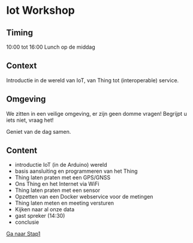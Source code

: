 # Iot Workshop 

## Timing
10:00 tot 16:00
Lunch op de middag

## Context
Introductie in de wereld van IoT, van Thing tot (interoperable) service.

## Omgeving
We zitten in een veilige omgeving, er zijn geen domme vragen!
Begrijpt u iets niet, vraag het!

Geniet van de dag samen.

## Content
- introductie IoT (in de Arduino) wereld
- basis aansluiting en programmeren van het Thing
- Thing laten praten met een GPS/GNSS
- Ons Thing en het Internet via WiFi
- Thing laten praten met een sensor
- Opzetten van een Docker webservice voor de metingen
- Thing laten meten en meeting versturen
- Kijken naar al onze data
- gast spreker (14:30)
- conclusie

[Ga naar Stap1](https://github.com/lathoub/IoT/blob/main/Stap1_Setup/XIAO.md)
